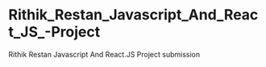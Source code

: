 # Rithik_Restan_Javascript_And_React_JS_-Project
Rithik Restan Javascript And React.JS Project submission
